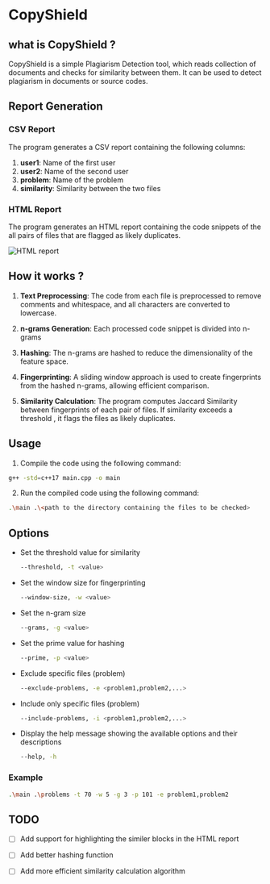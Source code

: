 # CopyShield

## what is CopyShield ?

CopyShield is a simple Plagiarism Detection tool, which reads collection of documents and checks for similarity between them. It  can be used to detect plagiarism in documents or source codes.

## Report Generation

### CSV Report

The program generates a CSV report containing the following columns:

1. **user1**: Name of the first user
2. **user2**: Name of the second user
3. **problem**: Name of the problem
4. **similarity**: Similarity between the two files

### HTML Report

The program generates an HTML report containing the code snippets of the all pairs of files that are flagged as likely duplicates.

![HTML report](https://github.com/saifadin1/CopyShield/blob/main/image.png)


## How it works ?

1. **Text Preprocessing**: The code from each file is preprocessed to remove comments and whitespace, and all characters are converted to lowercase.

2. **n-grams Generation**: Each processed code snippet is divided into n-grams 

3. **Hashing**: The n-grams are hashed to reduce the dimensionality of the feature space.

4. **Fingerprinting**: A sliding window approach is used to create fingerprints from the hashed n-grams, allowing efficient comparison.

5. **Similarity Calculation**: The program computes Jaccard Similarity between fingerprints of each pair of files. If similarity exceeds a threshold , it flags the files as likely duplicates.

## Usage

1. Compile the code using the following command:
```bash
g++ -std=c++17 main.cpp -o main
```

2. Run the compiled code using the following command:
```bash
.\main .\<path to the directory containing the files to be checked>
```


## Options 

* Set the threshold value for similarity
    ```bash
    --threshold, -t <value>
    ```

* Set the window size for fingerprinting
    ```bash
    --window-size, -w <value>
    ```

* Set the n-gram size
    ```bash
    --grams, -g <value>
    ```

* Set the prime value for hashing 
    ```bash
    --prime, -p <value>
    ```

* Exclude specific files (problem) 
    ```bash
    --exclude-problems, -e <problem1,problem2,...>
    ```

* Include only specific files (problem)
    ```bash
    --include-problems, -i <problem1,problem2,...>
    ```

* Display the help message showing the available options and their descriptions
    ```bash
    --help, -h
    ```

### Example

```bash
.\main .\problems -t 70 -w 5 -g 3 -p 101 -e problem1,problem2
```

## TODO

- [ ] Add support for highlighting the similer blocks in the HTML report
- [ ] Add better hashing function
- [ ] Add more efficient similarity calculation algorithm







